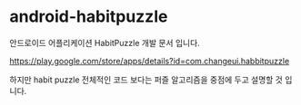 # android-habitpuzzle

안드로이드 어플리케이션 HabitPuzzle 개발 문서 입니다.

https://play.google.com/store/apps/details?id=com.changeui.habbitpuzzle

하지만 habit puzzle 전체적인 코드 보다는 퍼즐 알고리즘을 중점에 두고 설명할 것 입니다.
